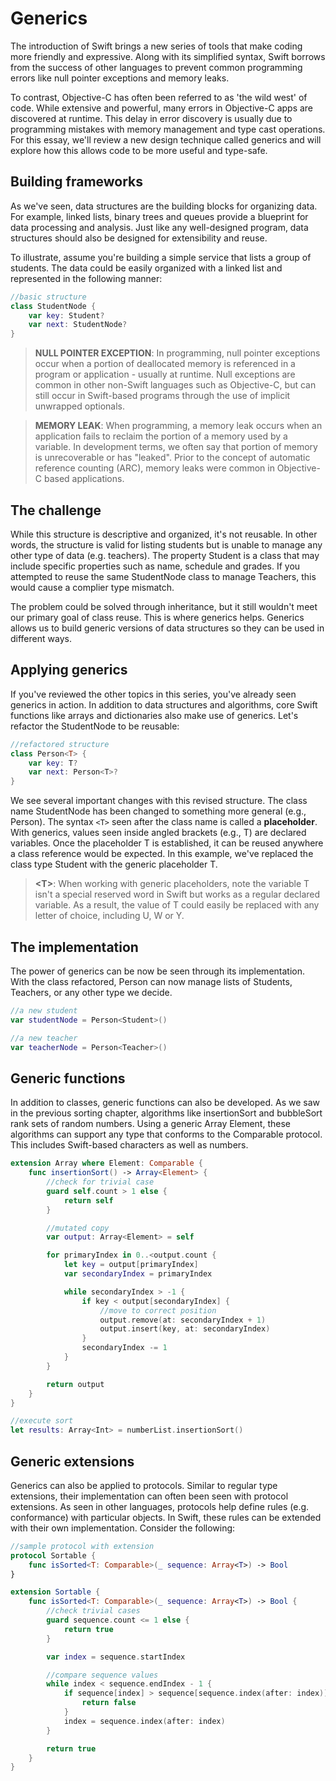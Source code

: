 # Generics

The introduction of Swift brings a new series of tools that make coding more friendly and expressive. Along with its simplified syntax, Swift borrows from the success of other languages to prevent common programming errors like null pointer exceptions and memory leaks.

To contrast, Objective-C has often been referred to as 'the wild west' of code. While extensive and powerful, many errors in Objective-C apps are discovered at runtime. This delay in error discovery is usually due to programming mistakes with memory management and type cast operations. For this essay, we'll review a new design technique called generics and will explore how this allows code to be more useful and type-safe.

## Building frameworks

As we've seen, data structures are the building blocks for organizing data. For example, linked lists, binary trees and queues provide a blueprint for data processing and analysis. Just like any well-designed program, data structures should also be designed for extensibility and reuse.

To illustrate, assume you're building a simple service that lists a group of students. The data could be easily organized with a linked list and represented in the following manner:

```swift
//basic structure
class StudentNode {
    var key: Student?
    var next: StudentNode?
}
```

> **NULL POINTER EXCEPTION**: In programming, null pointer exceptions occur when a portion of deallocated memory is referenced in a program or application - usually at runtime. Null exceptions are common in other non-Swift languages such as Objective-C, but can still occur in Swift-based programs through the use of implicit unwrapped optionals.

> **MEMORY LEAK**: When programming, a memory leak occurs when an application fails to reclaim the portion of a memory used by a variable. In development terms, we often say that portion of memory is unrecoverable or has "leaked". Prior to the concept of automatic reference counting (ARC), memory leaks were common in Objective-C based applications.

## The challenge

While this structure is descriptive and organized, it's not reusable. In other words, the structure is valid for listing students but is unable to manage any other type of data (e.g. teachers). The property Student is a class that may include specific properties such as name, schedule and grades. If you attempted to reuse the same StudentNode class to manage Teachers, this would cause a complier type mismatch.

The problem could be solved through inheritance, but it still wouldn't meet our primary goal of class reuse. This is where generics helps. Generics allows us to build generic versions of data structures so they can be used in different ways.

## Applying generics

If you've reviewed the other topics in this series, you've already seen generics in action. In addition to data structures and algorithms, core Swift functions like arrays and dictionaries also make use of generics. Let's refactor the StudentNode to be reusable:

```swift
//refactored structure
class Person<T> {
    var key: T?
    var next: Person<T>?
}
```

We see several important changes with this revised structure. The class name StudentNode has been changed to something more general (e.g., Person). The syntax `<T>` seen after the class name is called a **placeholder**. With generics, values seen inside angled brackets (e.g., T) are declared variables. Once the placeholder T is established, it can be reused anywhere a class reference would be expected. In this example, we've replaced the class type Student with the generic placeholder T.

> **\<T\>**: When working with generic placeholders, note the variable T isn't a special reserved word in Swift but works as a regular declared variable. As a result, the value of T could easily be replaced with any letter of choice, including U, W or Y.

## The implementation

The power of generics can be now be seen through its implementation. With the class refactored, Person can now manage lists of Students, Teachers, or any other type we decide.

```swift
//a new student
var studentNode = Person<Student>()

//a new teacher
var teacherNode = Person<Teacher>()
```

## Generic functions

In addition to classes, generic functions can also be developed. As we saw in the previous sorting chapter, algorithms like insertionSort and bubbleSort rank sets of random numbers. Using a generic Array Element, these algorithms can support any type that conforms to the Comparable protocol. This includes Swift-based characters as well as numbers.

```swift
extension Array where Element: Comparable {
    func insertionSort() -> Array<Element> {
        //check for trivial case
        guard self.count > 1 else {
            return self
        }

        //mutated copy
        var output: Array<Element> = self

        for primaryIndex in 0..<output.count {
            let key = output[primaryIndex]
            var secondaryIndex = primaryIndex

            while secondaryIndex > -1 {
                if key < output[secondaryIndex] {
                    //move to correct position
                    output.remove(at: secondaryIndex + 1)
                    output.insert(key, at: secondaryIndex)
                }
                secondaryIndex -= 1
            }
        }

        return output
    }
}

//execute sort
let results: Array<Int> = numberList.insertionSort()
```

## Generic extensions

Generics can also be applied to protocols. Similar to regular type extensions, their implementation can often been seen with protocol extensions. As seen in other languages, protocols help define rules (e.g. conformance) with particular objects. In Swift, these rules can be extended with their own implementation. Consider the following:

```swift
//sample protocol with extension
protocol Sortable {
    func isSorted<T: Comparable>(_ sequence: Array<T>) -> Bool
}

extension Sortable {
    func isSorted<T: Comparable>(_ sequence: Array<T>) -> Bool {
        //check trivial cases
        guard sequence.count <= 1 else {
            return true
        }

        var index = sequence.startIndex

        //compare sequence values
        while index < sequence.endIndex - 1 {
            if sequence[index] > sequence[sequence.index(after: index)] {
                return false
            }
            index = sequence.index(after: index)
        }

        return true
    }
}
```
